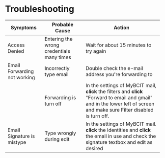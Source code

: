# Troubleshooting

| Symptoms                          | Probable Cause                                 | Action                                                                                                                                                                                                                          
| ------------------------------ | -----------------------------------------------|---------------------------------------------------------------------------------------------------------------------------------------------------------------------------------------------------------------------------------|
| Access Denied                  | Entering the wrong credentials many times      | Wait for about 15 minutes to try again                                                                                                                                                                                          |
| Email Forwarding not working   | Incorrectly type email                         | Double check the e-mail address you're forwarding to                                                                                                                                                                            |
|                                | Forwarding is turn off                         | In the settings of MyBCIT mail, **click** the filters and **click** "Forward to email and gmail"  and in the lower left of screen and make sure Filter                                                    disabled is turn off. |
| Email Signature is mistype     | Type wrongly during edit                       | In the settings of MyBCIT mail. **click** the Identities and **click** the email in use and check the signature textbox                                                                             and edit as desired         |

